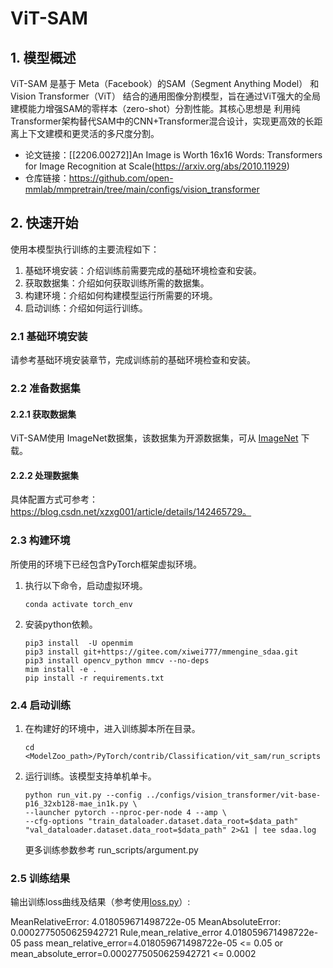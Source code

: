 # ViT-SAM
## 1. 模型概述
ViT-SAM 是基于 Meta（Facebook）的SAM（Segment Anything Model） 和 Vision Transformer（ViT） 结合的通用图像分割模型，旨在通过ViT强大的全局建模能力增强SAM的零样本（zero-shot）分割性能。其核心思想是 利用纯Transformer架构替代SAM中的CNN+Transformer混合设计，实现更高效的长距离上下文建模和更灵活的多尺度分割。
- 论文链接：[[2206.00272\]]An Image is Worth 16x16 Words: Transformers for Image Recognition at Scale(https://arxiv.org/abs/2010.11929)
- 仓库链接：https://github.com/open-mmlab/mmpretrain/tree/main/configs/vision_transformer
## 2. 快速开始
使用本模型执行训练的主要流程如下：
1. 基础环境安装：介绍训练前需要完成的基础环境检查和安装。
2. 获取数据集：介绍如何获取训练所需的数据集。
3. 构建环境：介绍如何构建模型运行所需要的环境。
4. 启动训练：介绍如何运行训练。

### 2.1 基础环境安装

请参考基础环境安装章节，完成训练前的基础环境检查和安装。

### 2.2 准备数据集
#### 2.2.1 获取数据集
ViT-SAM使用 ImageNet数据集，该数据集为开源数据集，可从 [ImageNet](https://image-net.org/) 下载。

#### 2.2.2 处理数据集
具体配置方式可参考：https://blog.csdn.net/xzxg001/article/details/142465729。

### 2.3 构建环境

所使用的环境下已经包含PyTorch框架虚拟环境。
1. 执行以下命令，启动虚拟环境。
    ```
    conda activate torch_env
    ```
2. 安装python依赖。
    ```
    pip3 install  -U openmim 
    pip3 install git+https://gitee.com/xiwei777/mmengine_sdaa.git 
    pip3 install opencv_python mmcv --no-deps
    mim install -e .
    pip install -r requirements.txt
    ```
### 2.4 启动训练

1. 在构建好的环境中，进入训练脚本所在目录。
    ```
    cd <ModelZoo_path>/PyTorch/contrib/Classification/vit_sam/run_scripts
    ```

2. 运行训练。该模型支持单机单卡。
    ```
   python run_vit.py --config ../configs/vision_transformer/vit-base-p16_32xb128-mae_in1k.py \
    --launcher pytorch --nproc-per-node 4 --amp \
    --cfg-options "train_dataloader.dataset.data_root=$data_path" "val_dataloader.dataset.data_root=$data_path" 2>&1 | tee sdaa.log
   ```
    更多训练参数参考 run_scripts/argument.py

### 2.5 训练结果
输出训练loss曲线及结果（参考使用[loss.py](./run_scripts/loss.py)）: 

MeanRelativeError: 4.018059671498722e-05
MeanAbsoluteError: 0.0002775050625942721
Rule,mean_relative_error 4.018059671498722e-05
pass mean_relative_error=4.018059671498722e-05 <= 0.05 or mean_absolute_error=0.0002775050625942721 <= 0.0002